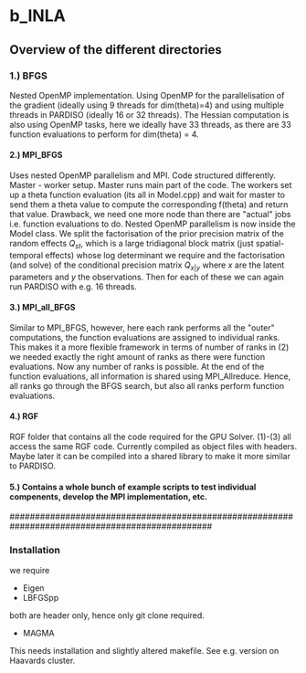 # b_INLA

## Overview of the different directories

### 1.) BFGS

Nested OpenMP implementation. Using OpenMP for the parallelisation of the gradient (ideally using 9 threads for dim(theta)=4) and using multiple threads in PARDISO (ideally 16 or 32 threads). The Hessian computation is also using OpenMP tasks, here we ideally have 33 threads, as there are 33 function evaluations to perform for dim(theta) = 4.  

#### 2.) MPI_BFGS

Uses nested OpenMP parallelism and MPI. Code structured differently. Master - worker setup. Master runs main part of the code. The workers set up a theta function evaluation (its all in Model.cpp) and wait for master to send them a theta value to compute the corresponding f(theta) and return that value. Drawback, we need one more node than there are "actual" jobs i.e. function evaluations to do. Nested OpenMP parallelism is now inside the Model class. We split the factorisation of the prior precision matrix of the random effects $Q_{st}$, which is a large tridiagonal block matrix (just spatial-temporal effects) whose log determinant we require and the factorisation (and solve) of the conditional precision matrix $Q_{x|y}$ where $x$ are the latent parameters and $y$ the observations. Then for each of these we can again run PARDISO with e.g. 16 threads. 

#### 3.) MPI_all_BFGS

Similar to MPI_BFGS, however, here each rank performs all the "outer" computations, the function evaluations are assigned to individual ranks. This makes it a more flexible framework in terms of number of ranks in (2) we needed exactly the right amount of ranks as there were function evaluations. Now any number of ranks is possible. At the end of the function evaluations, all information is shared using MPI_Allreduce. Hence, all ranks go through the BFGS search, but also all ranks perform function evaluations. 

#### 4.) RGF

RGF folder that contains all the code required for the GPU Solver. (1)-(3) all access the same RGF code. Currently compiled as object files with headers. Maybe later it can be compiled into a shared library to make it more similar to PARDISO.

#### 5.) Contains a whole bunch of example scripts to test individual compenents, develop the MPI implementation, etc.

################################################################################################

### Installation

we require 

- Eigen
- LBFGSpp 

both are header only, hence only git clone required.

- MAGMA 

This needs installation and slightly altered makefile. See e.g. version on Haavards cluster.
